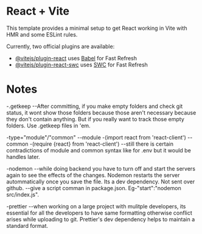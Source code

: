 # React + Vite

This template provides a minimal setup to get React working in Vite with HMR and some ESLint rules.

Currently, two official plugins are available:

- [@vitejs/plugin-react](https://github.com/vitejs/vite-plugin-react/blob/main/packages/plugin-react/README.md) uses [Babel](https://babeljs.io/) for Fast Refresh
- [@vitejs/plugin-react-swc](https://github.com/vitejs/vite-plugin-react-swc) uses [SWC](https://swc.rs/) for Fast Refresh


# Notes

-.getkeep
    --After committing, if you make empty folders and check git status, it wont show those folders because those aren't necessary because they don't contain anything. But if you really want to track those empty folders. Use .getkeep files in 'em.

-type="module"/"common"
    --module -(import react from 'react-client')
    --common -(require {react} from 'react-client')
    --still there is certain contradictions of module and common syntax like for .env but it would be handles later.

-nodemon
    --while doing backend you have to turn off and start the servers again to see the effects of the changes. Nodemon restarts the server autommatically once you save the file. Its a dev dependency. Not sent over github. 
    --give a script comman in package.json. Eg-"start":"nodemon src/index.js".

-prettier
    --when working on a large project with mulitple developers, its essential for all the developers to have same formatting otherwise conflict arises while uploading to git. Prettier's dev dependency helps to maintain a standard format.